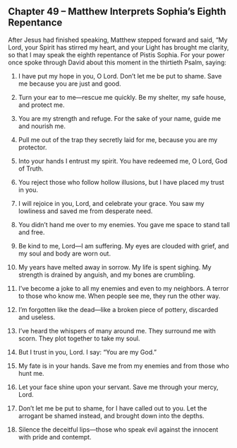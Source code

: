 ## Chapter 49 – Matthew Interprets Sophia’s Eighth Repentance

After Jesus had finished speaking, Matthew stepped forward and said, “My Lord, your Spirit has stirred my heart, and your Light has brought me clarity, so that I may speak the eighth repentance of Pistis Sophia. For your power once spoke through David about this moment in the thirtieth Psalm, saying:

1. I have put my hope in you, O Lord. Don’t let me be put to shame. Save me because you are just and good.

2. Turn your ear to me—rescue me quickly. Be my shelter, my safe house, and protect me.

3. You are my strength and refuge. For the sake of your name, guide me and nourish me.

4. Pull me out of the trap they secretly laid for me, because you are my protector.

5. Into your hands I entrust my spirit. You have redeemed me, O Lord, God of Truth.

6. You reject those who follow hollow illusions, but I have placed my trust in you.

7. I will rejoice in you, Lord, and celebrate your grace. You saw my lowliness and saved me from desperate need.

8. You didn’t hand me over to my enemies. You gave me space to stand tall and free.

9. Be kind to me, Lord—I am suffering. My eyes are clouded with grief, and my soul and body are worn out.

10. My years have melted away in sorrow. My life is spent sighing. My strength is drained by anguish, and my bones are crumbling.

11. I’ve become a joke to all my enemies and even to my neighbors. A terror to those who know me. When people see me, they run the other way.

12. I’m forgotten like the dead—like a broken piece of pottery, discarded and useless.

13. I’ve heard the whispers of many around me. They surround me with scorn. They plot together to take my soul.

14. But I trust in you, Lord. I say: “You are my God.”

15. My fate is in your hands. Save me from my enemies and from those who hunt me.

16. Let your face shine upon your servant. Save me through your mercy, Lord.

17. Don’t let me be put to shame, for I have called out to you. Let the arrogant be shamed instead, and brought down into the depths.

18. Silence the deceitful lips—those who speak evil against the innocent with pride and contempt.
